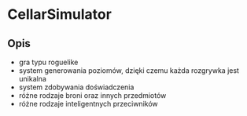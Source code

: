 # CellarSimulator

## Opis
* gra typu roguelike
* system generowania poziomów, dzięki czemu każda rozgrywka jest unikalna
* system zdobywania doświadczenia
* różne rodzaje broni oraz innych przedmiotów
* różne rodzaje inteligentnych przeciwników
